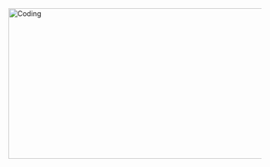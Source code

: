 <img align="right" alt="Coding" width="2400" height="300" src="[https://steamuserimages-a.akamaihd.net/ugc/170412021733266950/1CD0513C34E143D362389DD0D9F2CC0B3BBB2123/?imw=5000&imh=5000&ima=fit&impolicy=Letterbox&imcolor=%23000000&letterbox=false](https://i.gifer.com/Mdj4.gif)https://i.gifer.com/Mdj4.gif">

